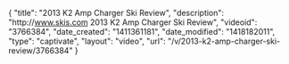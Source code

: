 {
    "title": "2013 K2 Amp Charger Ski Review",
    "description": "http:\/\/www.skis.com 2013 K2 Amp Charger Ski Review",
    "videoid": "3766384",
    "date_created": "1411361181",
    "date_modified": "1418182011",
    "type": "captivate",
    "layout": "video",
    "url": "\/v\/2013-k2-amp-charger-ski-review\/3766384"
}